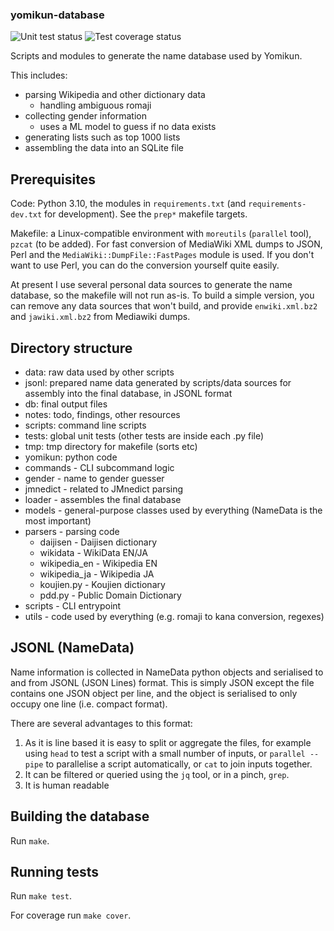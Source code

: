 ### yomikun-database

![Unit test status](https://github.com/richardjharris/yomikun-database/actions/workflows/tests.yml/badge.svg?event=push)
![Test coverage status](https://img.shields.io/endpoint?url=https://raw.githubusercontent.com/wiki/richardjharris/yomikun-database/python-coverage-comment-action-badge.json)

Scripts and modules to generate the name database used by Yomikun.

This includes:

- parsing Wikipedia and other dictionary data
  - handling ambiguous romaji
- collecting gender information
  - uses a ML model to guess if no data exists
- generating lists such as top 1000 lists
- assembling the data into an SQLite file

## Prerequisites

Code: Python 3.10, the modules in `requirements.txt` (and `requirements-dev.txt`
for development). See the `prep*` makefile targets.

Makefile: a Linux-compatible environment with `moreutils` (`parallel` tool),
`pzcat` (to be added). For fast conversion of MediaWiki XML dumps to JSON,
Perl and the `MediaWiki::DumpFile::FastPages` module is used. If you don't
want to use Perl, you can do the conversion yourself quite easily.

At present I use several personal data sources to generate the name database,
so the makefile will not run as-is. To build a simple version, you can remove
any data sources that won't build, and provide `enwiki.xml.bz2` and `jawiki.xml.bz2`
from Mediawiki dumps.

## Directory structure

- data: raw data used by other scripts
- jsonl: prepared name data generated by scripts/data sources for assembly
  into the final database, in JSONL format
- db: final output files
- notes: todo, findings, other resources
- scripts: command line scripts
- tests: global unit tests (other tests are inside each .py file)
- tmp: tmp directory for makefile (sorts etc)
- yomikun: python code
 - commands - CLI subcommand logic
 - gender - name to gender guesser
 - jmnedict - related to JMnedict parsing
 - loader - assembles the final database
 - models - general-purpose classes used by everything (NameData is the most important)
 - parsers - parsing code
   - daijisen - Daijisen dictionary
   - wikidata - WikiData EN/JA
   - wikipedia_en - Wikipedia EN
   - wikipedia_ja - Wikipedia JA
   - koujien.py - Koujien dictionary
   - pdd.py - Public Domain Dictionary
 - scripts - CLI entrypoint
 - utils - code used by everything (e.g. romaji to kana conversion, regexes)

## JSONL (NameData)

Name information is collected in NameData python objects and serialised to and from JSONL
(JSON Lines) format. This is simply JSON except the file contains one JSON object per line,
and the object is serialised to only occupy one line (i.e. compact format).

There are several advantages to this format:
 1) As it is line based it is easy to split or aggregate the files, for example using `head`
    to test a script with a small number of inputs, or `parallel --pipe` to parallelise a
    script automatically, or `cat` to join inputs together.
 2) It can be filtered or queried using the `jq` tool, or in a pinch, `grep`.
 3) It is human readable

## Building the database

Run `make`.

## Running tests

Run `make test`.

For coverage run `make cover`.

